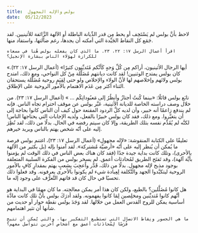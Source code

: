 ```yaml
---
title:  بولس والإله المجهول
date:  05/12/2023
---
```


لاحظ بأنَّ بولس لم يَسْتَخِف أو يحط مِن قدر الدِّيانة الباطلة أو الآلهة الزَّائفة للأثينيين. لقد جَمَع كل النقاط الجَيِّدة التي أمكنه أن يجدها، رغم ضآلتها، واستفاد منها.

`اقرأ أعمال الرسل ١٧: ٢٢، ٢٣. ما الذي كان يفعله بولس هُنا في مسعاه للكرازة لهؤلاء الناس ببشارة الإنجيل؟`

«أيها الرجال الأثينيون، أراكم مِن كُلِّ وَجهٍ كَأنَّكم مُتَديِّنون كثيرًا» (أعمال الرسل ١٧: ٢٢). كان بولس يمتدح الوثنيين! لقد كانت ديانتهم مُضَلَّلة مِنْ كل النواحي، ومع ذلك، امتدح بولس ولائهم وإخلاصهم لها لأنَّ الولاء والإخلاص ولو حتى لِقِيَمٍ روحية مُضَلَّلة يستحقان الثناء أكثر مِن عَدَم الاهتمام بالأمور الروحية على الإطلاق.

تابَع بولس قائلًا: «بينما كُنتُ أجتازُ وأنظُرُ إلى مَعبُوداتِكُم ... » (أعمال الرسل ١٧: ٢٣). من خلال وصف دراسته الخاصة للديانة الأثينية، عَبَّر بولس عن موقف احترام تجاه الناس. فإنه لم يندفع زاعمًا أنه خبير، وأن لديه كلَّ الردود المقنعة حول كيف أن الناس كانوا بحاجة إلى أن يتغيَّروا. ومع ذلك، فقد كان بولس خبيرًا بالفعل، ولديه الإجابات التي يحتاجها الناس! لكنَّه لم يُقَدِّم نفسه بتلك الطريقة، وإلا كان سيتم رفضه في الحال. بدلًا من ذلك، لقد نُظِرَ إليه على أنّه شخص يهتم بالناس ويريد خيرهم.

تعليقًا على الكتابة المنقوشة: «لإله مجهول» (أعمال الرسل ١٧: ٢٣)، اغتنم بولس فرصة ما يُمكن أن يُنظر إليه على أنّه «أرضيَّة مُشتركة». لقد آمنوا بإله (بل بكثير من الآلهة بالأحرى)، وتلك كانت بداية جيدة جدًا (فقد كان هناك بعض الناس في ذلك الوقت لم يؤمنوا بأيَّة آلهة)، وقد تَفتَح الطريق لمُحادثات أعمق. لم يسخر بولس من الفكرة السلبية المتعلقة بوجود مذبح لإله مجهول. بدلًا من ذلك، قَدَّر واُعجِبَ بِشعبٍ يهتم بمقدارٍ كافٍ بالأمور الروحية ليتكبَّدوا الجهد والتَّكلفة لِعِبادة شيء لم يكونوا بالأحرى يعرفونه. وقد فعلوا ذلك تحسبًا في حال كان قد فاتهم التَّعرُّف على وجود إله ما.

هل كانوا مُضَلَّلين؟ بالطبع، ولكن كان هذا أمر يمكن معالجته. ما كان مهمًا في البداية هو أنَّهم كانوا مُتديِّنين ومخلِصين لِمَا كانوا يفهمونه. ولقد أدرَكَ بولس بأنَّ تلك كانت مادَّة أساسية يمكن للروح القدس العمل من خلالها. لقد وَجَدَ بولس نقطة حوار أو حديث من شأنها أن تثير اهتمامهم.

`ما هي الجسور ونِقاط الاتصال التي تستطيع التفكير بها، والتي يُمكن أن تتيح فُرَصًا لِمُحادَثات أعمق مع أشخاص آخرين تتواصل معهم؟`
